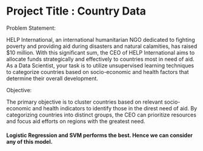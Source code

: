 # Project Title : Country Data

Problem Statement:

HELP International, an international humanitarian NGO dedicated to fighting poverty and providing aid during disasters and natural calamities, has raised $10 million. With this significant sum, the CEO of HELP International aims to allocate funds strategically and effectively to countries most in need of aid. As a Data Scientist, your task is to utilize unsupervised learning techniques to categorize countries based on socio-economic and health factors that determine their overall development.

Objective:

The primary objective is to cluster countries based on relevant socio-economic and health indicators to identify those in the direst need of aid. By categorizing countries into distinct groups, the CEO can prioritize resources and focus aid efforts on regions with the greatest need.

#### Logistic Regression and SVM performs the best. Hence we can consider any of this model.
